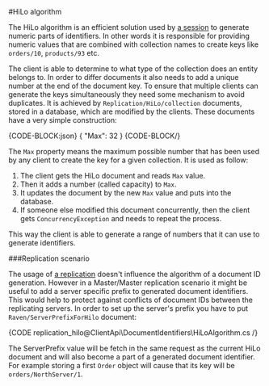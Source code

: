 ﻿#HiLo algorithm

The HiLo algorithm is an efficient solution used by [a session](../session/what-is-a-session-and-how-does-it-work) to generate numeric parts of identifiers. In other words it is
responsible for providing numeric values that are combined with collection names to create keys like `orders/10`, `products/93` etc. 

The client is able to determine to what type of the collection does an entity belongs to. In order to differ documents it also needs to add a unique number at the end of the document key.
To ensure that multiple clients can generate the keys simultaneously they need some mechanism to avoid duplicates. It is achieved by `Replication/HiLo/collection` documents, stored 
in a database, which are modified by the clients. These documents have a very simple construction:

{CODE-BLOCK:json}
{
    "Max": 32
}
{CODE-BLOCK/}

The `Max` property means the maximum possible number that has been used by any client to create the key for a given collection. It is used as follow:

1. The client gets the HiLo document and reads `Max` value.
2. Then it adds a number (called capacity) to `Max`.
3. It updates the document by the new `Max` value and puts into the database.
4. If someone else modified this document concurrently, then the client gets `ConcurrencyException` and needs to repeat the process.

This way the client is able to generate a range of numbers that it can use to generate identifiers.

###Replication scenario

The usage of [a replication](../../server/scaling-out/replication/how-replication-works) doesn't influence the algorithm of a document ID generation. However in a Master/Master replication scenario it might be useful 
to add a server specific prefix to generated document identifiers. This would help to protect against conflicts of document IDs between the replicating servers. 
In order to set up the server's prefix you have to put `Raven/ServerPrefixForHilo` document:

{CODE replication_hilo@ClientApi\DocumentIdentifiers\HiLoAlgorithm.cs /}

The ServerPrefix value will be fetch in the same request as the current HiLo document and will also become a part of a generated document identifier.
 For example storing a first `Order` object will cause that its key will be `orders/NorthServer/1`.